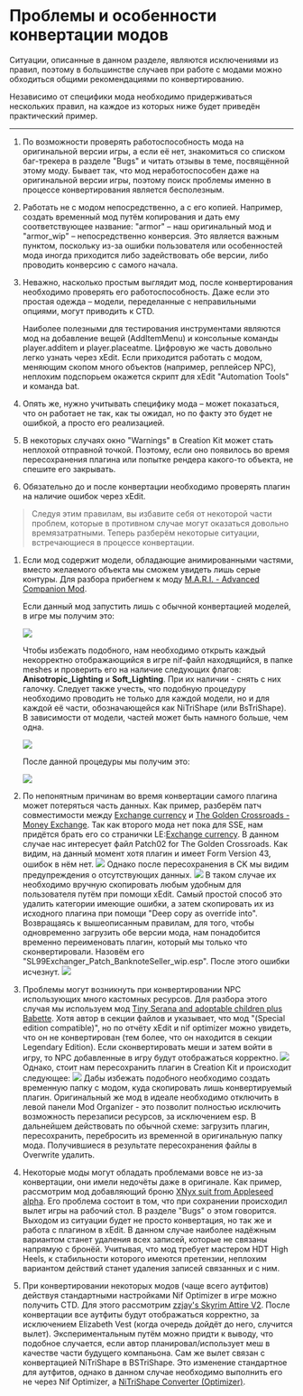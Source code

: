 # Проблемы и особенности конвертации модов

Ситуации, описанные в данном разделе, являются исключениями из правил, поэтому в большинстве случаев при работе с модами можно обходиться общими рекомендациями по конвертированию.

Независимо от специфики мода необходимо придерживаться нескольких правил, на каждое из которых ниже будет приведён практический пример.

------

1) По возможности проверять работоспособность мода на оригинальной версии игры, а если её нет, знакомиться со списком баг-трекера в разделе "Bugs" и читать отзывы в теме, посвящённой этому моду. Бывает так, что мод неработоспособен даже на оригинальной версии игры, поэтому поиск проблемы именно в процессе конвертирования является бесполезным.

2) Работать не с модом непосредственно, а с его копией. Например, создать временный мод путём копирования и дать ему соответствующее название: "armor" – наш оригинальный мод и "armor_wip" – непосредственно конверсия. Это является важным пунктом, поскольку из-за ошибки пользователя или особенностей мода иногда приходится либо задействовать обе версии, либо проводить конверсию с самого начала.

3) Неважно, насколько простым выглядит мод, после конвертирования необходимо проверять его работоспособность. Даже если это простая одежда – модели, переделанные с неправильными опциями, могут приводить к CTD.

    Наиболее полезными для тестирования инструментами являются мод на добавление вещей (AddItemMenu) и консольные команды player.additem и player.placeatme. Цифровую же часть довольно легко узнать через xEdit. Если приходится работать с модом, меняющим скопом много объектов (например, реплейсер NPC), неплохим подспорьем окажется скрипт для xEdit "Automation Tools" и команда bat.

4) Опять же, нужно учитывать специфику мода – может показаться, что он работает не так, как ты ожидал, но по факту это будет не ошибкой, а просто его реализацией.

5) В некоторых случаях окно "Warnings" в Creation Kit может стать неплохой отправной точкой. Поэтому, если оно появилось во время пересохранения плагина или попытке рендера какого-то объекта, не спешите его закрывать.

6) Обязательно до и после конвертации необходимо проверять плагин на наличие ошибок через xEdit.

> Следуя этим правилам, вы избавите себя от некоторой части проблем, которые в противном случае могут оказаться довольно времязатратными. Теперь разберём некоторые ситуации, встречающиеся в процессе конвертации.

1) Если мод содержит модели, обладающие анимированными частями, вместо желаемого объекта мы сможем увидеть лишь серые контуры. Для разбора прибегнем к моду [M.A.R.I. - Advanced Companion Mod](https://www.nexusmods.com/skyrim/mods/91686).

    Если данный мод запустить лишь с обычной конвертацией моделей, в игре мы получим это:

    ![](../00_Resources/00_Conversion/008.png)

    Чтобы избежать подобного, нам необходимо открыть каждый некорректно отображающийся в игре nif-файл находящийся, в папке meshes и проверить его на наличие следующих флагов: **Anisotropic_Lighting** и **Soft_Lighting**. При их наличии - снять с них галочку. Следует также учесть, что подобную процедуру необходимо проводить не только для каждой модели, но и для каждой её части, обозначающейся как NiTriShape (или BsTriShape). В зависимости от модели, частей может быть намного больше, чем одна.

    ![](../00_Resources/00_Conversion/009.png)

    После данной процедуры мы получим это:

    ![](../00_Resources/00_Conversion/010.png)

2. По непонятным причинам во время конвертации самого плагина может потеряться часть данных. Как пример, разберём патч совместимости между [Exchange currency](https://www.nexusmods.com/skyrimspecialedition/mods/491) и [The Golden Crossroads - Money Exchange](https://www.nexusmods.com/skyrim/mods/54670/). Так как второго мода нет пока для SSE, нам придётся брать его со странички LE:[Exchange currency](https://www.nexusmods.com/skyrim/mods/67504). В данном случае нас интересует файл Patch02 for The Golden Crossroads.
Как видим, на данный момент хотя плагин и имеет Form Version 43, ошибок в нём нет.
![](../00_Resources/00_Conversion/011.png)
Однако после пересохранения в CK мы видим предупреждения о отсутствующих данных.
![](../00_Resources/00_Conversion/012.png)
В таком случае их необходимо вручную скопировать любым удобным для пользователя путём при помощи xEdit. Самый простой способ это удалить категории имеющие ошибки, а затем скопировать их из исходного плагина при помощи "Deep copy as override into". Возвращаясь к вышеописанным правилам, для того, чтобы одновременно загрузить обе версии мода, нам понадобится временно переименовать плагин, который мы только что сконвертировали. Назовём его "SL99Exchanger_Patch_BanknoteSeller_wip.esp". После этого ошибки исчезнут.
![](../00_Resources/00_Conversion/013.png)

3. Проблемы могут возникнуть при конвертировании NPC использующих много кастомных ресурсов. Для разбора этого случая мы используем мод 
[Tiny Serana and adoptable children plus Babette](https://www.nexusmods.com/skyrim/mods/65155). Хотя автор в секции файлов и указывает, что мод "(Special edition compatible)", но по отчёту xEdit и nif optimizer можно увидеть, что он не конвертирован (тем более, что он находится в секции Legendary Edition). Если сконвертировать меши и затем войти в игру, то NPC добавленные в игру будут отображаться корректно.
![](../00_Resources/00_Conversion/014.png)
Однако, стоит нам пересохранить плагин в Creation Kit и происходит следующее:
![](../00_Resources/00_Conversion/015.png)
Дабы избежать подобного необходимо создать временную папку с модом, куда скопировать лишь конвертируемый плагин. Оригинальный же мод в идеале необходимо отключить в левой панели Mod Organizer - это позволит полностью исключить возможность перезаписи ресурсов, за исключением esp. В дальнейшем действовать по обычной схеме: загрузить плагин, пересохранить, перебросить из временной в оригинальную папку мода. Получившиеся в результате пересохранения файлы в Overwrite удалить.

4. Некоторые моды могут обладать проблемами вовсе не из-за конвертации, они имели недочёты даже в оригинале. Как пример, рассмотрим мод добавляющий броню [ХNyx suit from Appleseed alpha](https://www.nexusmods.com/skyrim/mods/77184/). Его проблема состоит в том, что при сохранении происходил вылет игры на рабочий стол. В разделе "Bugs" о этом говорится. Выходом из ситуации будет не просто конвертация, но так же и работа с плагином в xEdit. В данном случае наиболее надёжным вариантом станет удаления всех записей, которые не связаны напрямую с бронёй. Учитывая, что мод требует мастером HDT High Heels, к стабильности которого имеются претензии, неплохим вариантом действий станет удаления записей связанных и с ним.

5. При конвертировании некоторых модов (чаще всего аутфитов) действуя стандартными настройками Nif Optimizer в игре можно получить CTD. Для этого рассмотрим [zzjay's Skyrim Attire V2](https://www.dropbox.com/s/1asj3tby6gt6764/Skyrim%20Attire.7z?dl=0). После конвертации все аутфиты будут отображаться корректно, за исключением Elizabeth Vest (когда очередь дойдёт до него, случится вылет). Экспериментальным путём можно придти к выводу, что подобное случается, если автор планировал/использует меш в качестве части будущего компаньона. Сам же вылет связан с конвертацией NiTriShape в BSTriShape. Это изменение стандартное для аутфитов, однако в данном случае необходимо выполнить его не через Nif Optimizer, а [NiTriShape Converter (Optimizer)](https://www.nexusmods.com/skyrimspecialedition/mods/19911).
